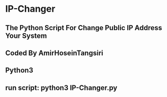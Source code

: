 # IP-Changer
The Python Script For Change Public IP Address Your System  
----------------------------------------------------------
Coded By AmirHoseinTangsiri
----------------------------------------------------------
Python3
----------------------------------------------------------
run script:
  python3 IP-Changer.py
----------------------------------------------------------
